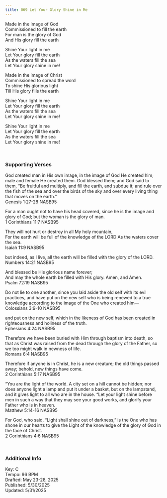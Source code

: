 ```yaml
---
title: 069 Let Your Glory Shine in Me
---
```


Made in the image of God \
Commissioned to fill the earth \
For man is the glory of God \
And His glory fill the earth

Shine Your light in me \
Let Your glory fill the earth \
As the waters fill the sea \
Let Your glory shine in me!

Made in the image of Christ \
Commissioned to spread the word \
To shine His glorious light \
Till His glory fills the earth

Shine Your light in me \
Let Your glory fill the earth \
As the waters fill the sea \
Let Your glory shine in me!

Shine Your light in me \
Let Your glory fill the earth \
As the waters fill the sea \
Let Your glory shine in me!

 
<br />

### Supporting Verses ###

God created man in His own image, in the image of God He created him; male and female He created them.
God blessed them; and God said to them, “Be fruitful and multiply, and fill the earth, and subdue it; and rule over the fish of the sea and over the birds of the sky and over every living thing that moves on the earth.” \
Genesis 1:27-28 NASB95

For a man ought not to have his head covered, since he is the image and glory of God; but the woman is the glory of man. \
1 Corinthians 11:7 NASB95

They will not hurt or destroy in all My holy mountain, \
For the earth will be full of the knowledge of the LORD As the waters cover the sea. \
Isaiah 11:9 NASB95

but indeed, as I live, all the earth will be filled with the glory of the LORD. \
Numbers 14:21 NASB95

And blessed be His glorious name forever; \
And may the whole earth be filled with His glory. Amen, and Amen. \
Psalm 72:19 NASB95

Do not lie to one another, since you laid aside the old self with its evil practices, and have put on the new self who is being renewed to a true knowledge according to the image of the One who created him— \
Colossians 3:9-10 NASB95

and put on the new self, which in the likeness of God has been created in righteousness and holiness of the truth. \
Ephesians 4:24 NASB95

Therefore we have been buried with Him through baptism into death, so that as Christ was raised from the dead through the glory of the Father, so we too might walk in newness of life. \
Romans 6:4 NASB95

Therefore if anyone is in Christ, he is a new creature; the old things passed away; behold, new things have come. \
2 Corinthians 5:17 NASB95

“You are the light of the world. A city set on a hill cannot be hidden;
nor does anyone light a lamp and put it under a basket, but on the lampstand, and it gives light to all who are in the house.
“Let your light shine before men in such a way that they may see your good works, and glorify your Father who is in heaven. \
Matthew 5:14-16 NASB95

For God, who said, “Light shall shine out of darkness,” is the One who has shone in our hearts to give the Light of the knowledge of the glory of God in the face of Christ. \
2 Corinthians 4:6 NASB95


<br />

### Additional Info

Key: C \
Tempo: 96 BPM \
Drafted: May 23-28, 2025 \
Published: 5/30/2025 \
Updated: 5/31/2025

